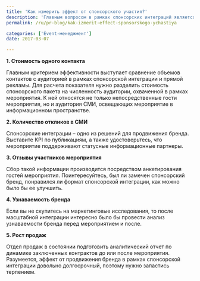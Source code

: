 ```yaml
---
title: 'Как измерить эффект от спонсорского участия?'
description: 'Главным вопросом в рамках спонсорских интеграций является измеримость эффективности спонсорства. Как просчитать эффект от спонсорства? Какие KPI выставить? Консалтинговая группа «Полилог» хотела бы поделиться ответами на эти вопросы. 1. Стоимость одного контакта'
permalink: /ru/pr-blog/kak-izmerit-effect-sponsorskogo-ychastiya

categories: ['Event-менеджмент']
date: 2017-03-07

---
```

<p><strong>1. Стоимость одного контакта</strong></p>
<p>Главным критерием эффективности выступает сравнение объемов контактов с аудиторией в рамках спонсорской интеграции и прямой рекламы. Для расчета показателя нужно разделить стоимость спонсорского пакета на численность аудитории, охваченной в рамках мероприятия. К ней относятся не только непосредственные гости мероприятия, но и аудитория СМИ, освещающих мероприятие в информационном пространстве.</p>
<p><strong>2. Количество откликов в СМИ</strong></p>
<p>Спонсорские интеграции &ndash; одно из решений для продвижения бренда. Выставите KPI по публикациям, а также удостоверьтесь, что мероприятие поддерживают статусные информационные партнеры.</p>
<p><strong>3. Отзывы участников мероприятия</strong></p>
<p>Сбор такой информации производится посредством анкетирования гостей мероприятия. Поинтересуйтесь, был ли замечен спонсорский бренд, понравился ли формат спонсорской интеграции, как можно было бы ее улучшить.</p>
<p><strong>4. Узнаваемость бренда</strong></p>
<p>Если вы не скупитесь на маркетинговые исследования, то после масштабной интеграции интересно было бы провести анализ узнаваемости бренда перед мероприятием и после.</p>
<p><strong>5. Рост продаж</strong></p>
<p>Отдел продаж в состоянии подготовить аналитический отчет по динамике заключенных контрактов до или после мероприятия. Разумеется, эффект от продвижения бренда в рамках спонсорской интеграции довольно долгосрочный, поэтому нужно запастись терпением.</p>

